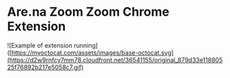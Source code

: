 # Are.na Zoom Zoom Chrome Extension

![Example of extension running]([https://myoctocat.com/assets/images/base-octocat.svg](https://d2w9rnfcy7mm78.cloudfront.net/36541155/original_879d33e11880525f76892b217e5058c7.gif)
